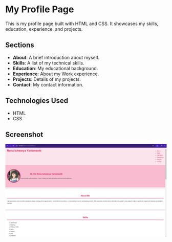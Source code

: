 # My Profile Page

This is my profile page built with HTML and CSS. It showcases my skills, education, experience, and projects.

## Sections

- **About**: A brief introduction about myself.
- **Skills**: A list of my technical skills.
- **Education**: My educational background.
- **Experience**: About my Work experience.
- **Projects**: Details of my projects.
- **Contact**: My contact information.

## Technologies Used

- HTML
- CSS

## Screenshot

![Sample Image](MyProfile.png)